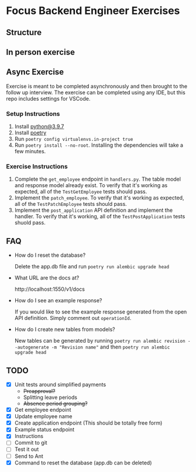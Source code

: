 # Focus Backend Engineer Exercises

## Structure

## In person exercise

## Async Exercise

Exercise is meant to be completed asynchronously and then brought to the follow up interview.  The exercise can be completed using any IDE, but this
repo includes settings for VSCode.

### Setup Instructions

1. Install python@3.9.7
2. Install [poetry](https://python-poetry.org/docs/#osx--linux--bashonwindows-install-instructions)
3. Run `poetry config virtualenvs.in-project true`
4. Run `poetry install --no-root`.  Installing the dependencies will take a few minutes.

### Exercise Instructions

1. Complete the `get_employee` endpoint in `handlers.py`.  The table model and response model already exist.  To verify that it's working as expected,
all of the `TestGetEmployee` tests should pass.
2. Implement the `patch_employee`.  To verify that it's working as expected, all of the `TestPatchEmployee` tests should pass.
3. Implement the `post_application` API definition and implement the handler. To verify that it's working, all of the `TestPostApplication` tests shuold pass.

## FAQ

- How do I reset the database?

  Delete the app.db file and run `poetry run alembic upgrade head`

- What URL are the docs at?

  http://localhost:1550/v1/docs

- How do I see an example response?

  If you would like to see the example response generated from the open API definition.  Simply comment out `operationId`.

- How do I create new tables from models?

  New tables can be generated by running `poetry run alembic revision --autogenerate -m "Revision name"` and then `poetry run alembic upgrade head`


## TODO

- [x] Unit tests around simplified payments
  - ~~Preapproval?~~
  - Splitting leave periods
  - ~~Absence period grouping?~~
- [x] Get employee endpoint
- [x] Update employee name
- [x] Create application endpoint (This should be totally free form)
- [x] Example status endpoint
- [x] Instructions
- [ ] Commit to git
- [ ] Test it out
- [ ] Send to Ant
- [x] Command to reset the database (app.db can be deleted)
